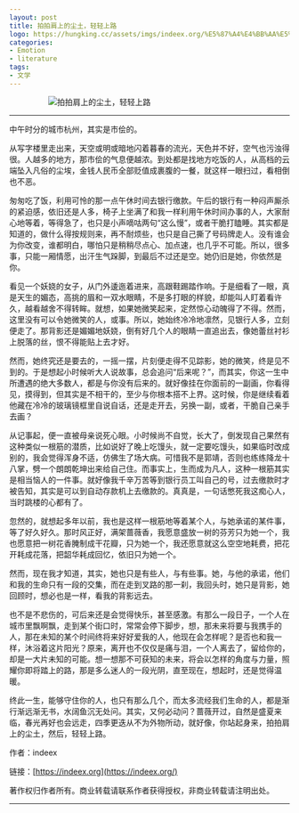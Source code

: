 ```yaml
---
layout: post
title: 拍拍肩上的尘土，轻轻上路
logo: https://hungking.cc/assets/imgs/indeex.org/%E5%87%A4%E4%BB%AA%E5%85%AC%E4%B8%BB1.jpg
categories:
- Emotion
- literature
tags:
- 文学
---
```




　　　　　![拍拍肩上的尘土，轻轻上路](https://hungking.cc/assets/imgs/indeex.org/%E5%87%A4%E4%BB%AA%E5%85%AC%E4%B8%BB2.jpg)




--------------







中午时分的城市杭州，其实是市侩的。

 

从写字楼里走出来，天空或明或暗地闪着暮春的流光，天色并不好，空气也污浊得很。人越多的地方，那市侩的气息便越浓。到处都是找地方吃饭的人，从高档的云端坠入凡俗的尘埃，金钱人民币全部贬值成裹腹的一餐，就这样一眼扫过，看相倒也不恶。

 

匆匆吃了饭，利用可怜的那一点午休时间去银行缴款。午后的银行有一种闷声厮杀的紧迫感，依旧还是人多，椅子上坐满了和我一样利用午休时间办事的人，大家耐心地等着，等得急了，也只是小声嘀咕两句“这么慢”，或者干脆打瞌睡。其实都是知道的，做什么得按规则来，再不耐烦些，也只是自己撕了号码牌走人。没有谁会为你改变，谁都明白，哪怕只是稍稍尽点心、加点速，也几乎不可能。所以，很多事，只能一厢情愿，出汗生气跺脚，到最后不过还是空。她仍旧是她，你依然是你。

 

看见一个妖娆的女子，从门外逶迤着进来，高跟鞋踢踏作响。于是细看了一眼，真是天生的媚态，高挑的眉和一双水眼睛，不是多打眼的样貌，却能叫人盯着看许久，越看越舍不得转眸。就想，如果她微笑起来，定然惊心动魄得了不得。然而，这里没有可以令她微笑的人，或事。所以，她始终冷冷地凛然，见银行人多，立刻便走了。那背影还是媚媚地妖娆，倒有好几个人的眼睛一直追出去，像她蕾丝衬衫上脱落的丝，恨不得能贴上去才好。

 

然而，她终究还是要去的，一摇一摆，片刻便走得不见踪影，她的微笑，终是见不到的。于是想起小时候听大人说故事，总会追问“后来呢？”，而其实，你这一生中所遭遇的绝大多数人，都是与你没有后来的。就好像挂在你面前的一副画，你看得见，摸得到，但其实是不相干的，至少与你根本搭不上界。这时候，你是继续看着他藏在冷冷的玻璃镜框里自说自话，还是走开去，另换一副，或者，干脆自己亲手去画？

 

从记事起，便一直被母亲说死心眼。小时候尚不自觉，长大了，倒发现自己果然有这种类似一根筋的潜质，比如说好了晚上吃馒头，就一定要吃馒头，如果临时改成别的，我会觉得浑身不适，仿佛生了场大病。可惜我不是郭靖，否则也练练降龙十八掌，劈一个朗朗乾坤出来给自己住。而事实上，生而成为凡人，这种一根筋其实是相当恼人的一件事。就好像我千辛万苦等到银行员工叫自己的号，过去缴款时才被告知，其实是可以到自动存款机上去缴款的。真真是，一句话憋死我这痴心人，当时跳楼的心都有了。

 

忽然的，就想起多年以前，我也是这样一根筋地等着某个人，与她承诺的某件事，等了好久好久。那时风正好，满架蔷薇香，我愿意盛放一树的芬芳只为她一个，我也愿意把一树花香腌制成干花瓣，只为她一个，我还愿意就这么空空地耗费，把花开耗成花落，把韶华耗成回忆，依旧只为她一个。

 

然而，现在我才知道，其实，她也只是有些人，与有些事。她，与他的承诺，他们和我的生命只有一段的交集，而在走到叉路的那一刹，我回头时，她只是背影，她回顾时，想必也是一样，看我的背影远去。

 

也不是不悲伤的，可后来还是会觉得快乐，甚至感激。有那么一段日子，一个人在城市里飘啊飘，走到某个街口时，常常会停下脚步，想，那未来将要与我携手的人，那在未知的某个时间终将来好好爱我的人，他现在会怎样呢？是否也和我一样，沐浴着这片阳光？原来，离开也不仅仅是痛与泪，一个人离去了，留给你的，却是一大片未知的可能。想一想那不可获知的未来，将会以怎样的角度与力量，照耀你即将踏上的路，那是多么迷人的一段光阴，直至现在，想起时，还是觉得温暖。

 

终此一生，能够守住你的人，也只有那么几个，而太多流经我们生命的人，都是渐行渐远渐无书，水阔鱼沉无处问。其实，又何必动问？蔷薇开过，自然是盛夏来临，春光再好也会远走，四季更迭从不为外物所动，就好像，你站起身来，拍拍肩上的尘土，然后，轻轻上路。



作者：indeex  

链接：[https://indeex.org](https://indeex.org/)  

著作权归作者所有。商业转载请联系作者获得授权，非商业转载请注明出处。








---------------










